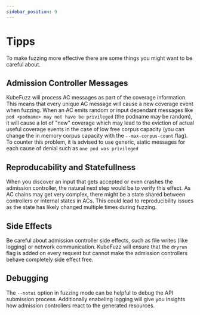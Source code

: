 ```yaml
---
sidebar_position: 9 
---
```


# Tipps

To make fuzzing more effective there are some things you might want to be careful about.

## Admission Controller Messages

KubeFuzz will process AC messages as part of the coverage information. This means that every
unique AC message will cause a new coverage event when fuzzing. When an AC emits random or
input dependant messages like `pod <podname> may not have be privileged` (the podname may be random),
it will cause a lot of "new" coverage which may lead to the eviction of actual useful coverage events
in the case of low free corpus capacity (you can change the in memory corpus capacity with the `--max-corpus-count`
flag). To counter this problem, it is advised to use generic, static messages for each cause of denial such as 
`one pod was privileged`

## Reproducability and Statefullness

When you discover an input that gets accepted or even crashes the admission controller,
the natural next step would be to verify this effect. As AC chains may get very complex,
there might be a state shared between controllers or internal states in ACs. This
could lead to reproducibility issues as the state has likely changed multiple times during
fuzzing.

## Side Effects

Be careful about admission controller side effects, such as file writes (like logging)
or network communication. KubeFuzz will ensure that the `dryrun` flag is added on every
request but cannot make the admission controllers behave completely side effect free.

## Debugging

The `--notui` option in fuzzing mode can be helpful to debug the API submission process. Additionally enabeling logging
will give you insights how admission controllers react to the generated resources.
